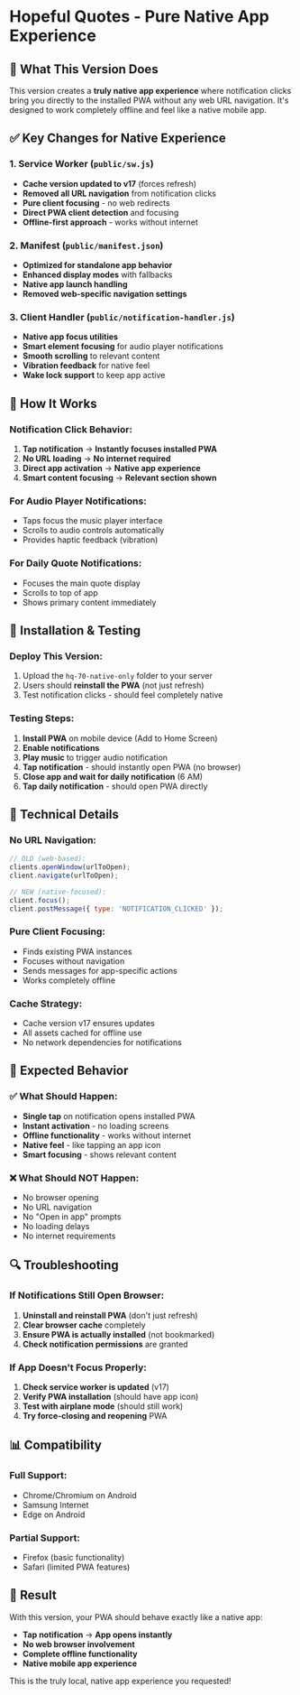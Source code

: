 # Hopeful Quotes - Pure Native App Experience

## 🎯 What This Version Does

This version creates a **truly native app experience** where notification clicks bring you directly to the installed PWA without any web URL navigation. It's designed to work completely offline and feel like a native mobile app.

## ✅ Key Changes for Native Experience

### 1. Service Worker (`public/sw.js`)
- **Cache version updated to v17** (forces refresh)
- **Removed all URL navigation** from notification clicks
- **Pure client focusing** - no web redirects
- **Direct PWA client detection** and focusing
- **Offline-first approach** - works without internet

### 2. Manifest (`public/manifest.json`) 
- **Optimized for standalone app behavior**
- **Enhanced display modes** with fallbacks
- **Native app launch handling**
- **Removed web-specific navigation settings**

### 3. Client Handler (`public/notification-handler.js`)
- **Native app focus utilities**
- **Smart element focusing** for audio player notifications
- **Smooth scrolling** to relevant content
- **Vibration feedback** for native feel
- **Wake lock support** to keep app active

## 🚀 How It Works

### Notification Click Behavior:
1. **Tap notification** → **Instantly focuses installed PWA**
2. **No URL loading** → **No internet required**
3. **Direct app activation** → **Native app experience**
4. **Smart content focusing** → **Relevant section shown**

### For Audio Player Notifications:
- Taps focus the music player interface
- Scrolls to audio controls automatically
- Provides haptic feedback (vibration)

### For Daily Quote Notifications:
- Focuses the main quote display
- Scrolls to top of app
- Shows primary content immediately

## 📱 Installation & Testing

### Deploy This Version:
1. Upload the `hq-70-native-only` folder to your server
2. Users should **reinstall the PWA** (not just refresh)
3. Test notification clicks - should feel completely native

### Testing Steps:
1. **Install PWA** on mobile device (Add to Home Screen)
2. **Enable notifications**
3. **Play music** to trigger audio notification
4. **Tap notification** - should instantly open PWA (no browser)
5. **Close app and wait for daily notification** (6 AM)
6. **Tap daily notification** - should open PWA directly

## 🔧 Technical Details

### No URL Navigation:
```javascript
// OLD (web-based):
clients.openWindow(urlToOpen);
client.navigate(urlToOpen);

// NEW (native-focused):
client.focus();
client.postMessage({ type: 'NOTIFICATION_CLICKED' });
```

### Pure Client Focusing:
- Finds existing PWA instances
- Focuses without navigation
- Sends messages for app-specific actions
- Works completely offline

### Cache Strategy:
- Cache version v17 ensures updates
- All assets cached for offline use
- No network dependencies for notifications

## 🎯 Expected Behavior

### ✅ What Should Happen:
- **Single tap** on notification opens installed PWA
- **Instant activation** - no loading screens
- **Offline functionality** - works without internet
- **Native feel** - like tapping an app icon
- **Smart focusing** - shows relevant content

### ❌ What Should NOT Happen:
- No browser opening
- No URL navigation
- No "Open in app" prompts
- No loading delays
- No internet requirements

## 🔍 Troubleshooting

### If Notifications Still Open Browser:
1. **Uninstall and reinstall PWA** (don't just refresh)
2. **Clear browser cache** completely
3. **Ensure PWA is actually installed** (not bookmarked)
4. **Check notification permissions** are granted

### If App Doesn't Focus Properly:
1. **Check service worker is updated** (v17)
2. **Verify PWA installation** (should have app icon)
3. **Test with airplane mode** (should still work)
4. **Try force-closing and reopening** PWA

## 📊 Compatibility

### Full Support:
- Chrome/Chromium on Android
- Samsung Internet
- Edge on Android

### Partial Support:
- Firefox (basic functionality)
- Safari (limited PWA features)

## 🎉 Result

With this version, your PWA should behave exactly like a native app:
- **Tap notification** → **App opens instantly**
- **No web browser involvement**
- **Complete offline functionality**
- **Native mobile app experience**

This is the truly local, native app experience you requested!

